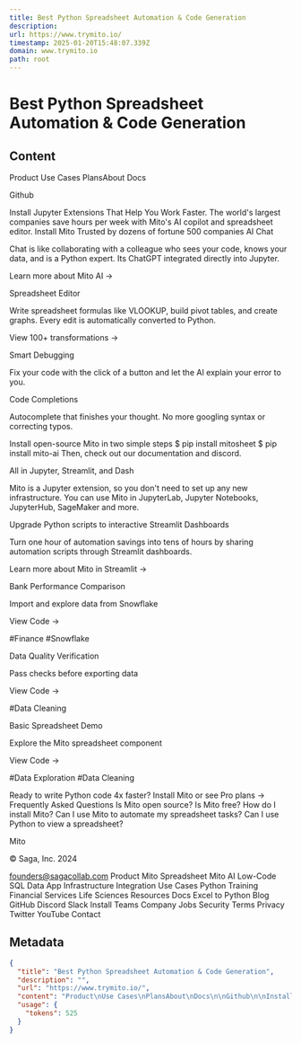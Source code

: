 ```yaml
---
title: Best Python Spreadsheet Automation & Code Generation
description: 
url: https://www.trymito.io/
timestamp: 2025-01-20T15:48:07.339Z
domain: www.trymito.io
path: root
---
```


# Best Python Spreadsheet Automation & Code Generation



## Content

Product
Use Cases
PlansAbout
Docs

Github

Install
Jupyter Extensions That Help You Work Faster.
The world's largest companies save hours per week with Mito's AI copilot and spreadsheet editor.
Install Mito
Trusted by dozens of fortune 500 companies
AI Chat

Chat is like collaborating with a colleague who sees your code, knows your data, and is a Python expert. Its ChatGPT integrated directly into Jupyter.

Learn more about Mito AI →

	
Spreadsheet Editor

Write spreadsheet formulas like VLOOKUP, build pivot tables, and create graphs. Every edit is automatically converted to Python.

View 100+ transformations →


Smart Debugging

Fix your code with the click of a button and let the AI explain your error to you.

	
Code Completions

Autocomplete that finishes your thought. No more googling syntax or correcting typos.

Install open-source Mito
in two simple steps
$ pip install mitosheet
$ pip install mito-ai
Then, check out our documentation and discord.
	


	
All in Jupyter, Streamlit, and Dash

Mito is a Jupyter extension, so you don't need to set up any new infrastructure. You can use Mito in JupyterLab, Jupyter Notebooks, JupyterHub, SageMaker and more.

Upgrade Python scripts to interactive Streamlit Dashboards

Turn one hour of automation savings into tens of hours by sharing automation scripts through Streamlit dashboards.

Learn more about Mito in Streamlit →

Bank Performance Comparison

Import and explore data from Snowflake

View Code →

#Finance #Snowflake

Data Quality Verification

Pass checks before exporting data

View Code →

#Data Cleaning

Basic Spreadsheet Demo

Explore the Mito spreadsheet component

View Code →

#Data Exploration #Data Cleaning

Ready to write Python code 4x faster?
Install Mito
or see Pro plans →
Frequently Asked Questions
Is Mito open source?
Is Mito free?
How do I install Mito?
Can I use Mito to automate my spreadsheet tasks?
Can I use Python to view a spreadsheet?

Mito

© Saga, Inc. 2024

founders@sagacollab.com
Product
Mito Spreadsheet
Mito AI
Low-Code SQL
Data App
Infrastructure Integration
Use Cases
Python Training
Financial Services
Life Sciences
Resources
Docs
Excel to Python
Blog
GitHub
Discord
Slack
Install
Teams
Company
Jobs
Security
Terms
Privacy
Twitter
YouTube
Contact

## Metadata

```json
{
  "title": "Best Python Spreadsheet Automation & Code Generation",
  "description": "",
  "url": "https://www.trymito.io/",
  "content": "Product\nUse Cases\nPlansAbout\nDocs\n\nGithub\n\nInstall\nJupyter Extensions That Help You Work Faster.\nThe world's largest companies save hours per week with Mito's AI copilot and spreadsheet editor.\nInstall Mito\nTrusted by dozens of fortune 500 companies\nAI Chat\n\nChat is like collaborating with a colleague who sees your code, knows your data, and is a Python expert. Its ChatGPT integrated directly into Jupyter.\n\nLearn more about Mito AI →\n\n\t\nSpreadsheet Editor\n\nWrite spreadsheet formulas like VLOOKUP, build pivot tables, and create graphs. Every edit is automatically converted to Python.\n\nView 100+ transformations →\n\n\nSmart Debugging\n\nFix your code with the click of a button and let the AI explain your error to you.\n\n\t\nCode Completions\n\nAutocomplete that finishes your thought. No more googling syntax or correcting typos.\n\nInstall open-source Mito\nin two simple steps\n$ pip install mitosheet\n$ pip install mito-ai\nThen, check out our documentation and discord.\n\t\n\n\n\t\nAll in Jupyter, Streamlit, and Dash\n\nMito is a Jupyter extension, so you don't need to set up any new infrastructure. You can use Mito in JupyterLab, Jupyter Notebooks, JupyterHub, SageMaker and more.\n\nUpgrade Python scripts to interactive Streamlit Dashboards\n\nTurn one hour of automation savings into tens of hours by sharing automation scripts through Streamlit dashboards.\n\nLearn more about Mito in Streamlit →\n\nBank Performance Comparison\n\nImport and explore data from Snowflake\n\nView Code →\n\n#Finance #Snowflake\n\nData Quality Verification\n\nPass checks before exporting data\n\nView Code →\n\n#Data Cleaning\n\nBasic Spreadsheet Demo\n\nExplore the Mito spreadsheet component\n\nView Code →\n\n#Data Exploration #Data Cleaning\n\nReady to write Python code 4x faster?\nInstall Mito\nor see Pro plans →\nFrequently Asked Questions\nIs Mito open source?\nIs Mito free?\nHow do I install Mito?\nCan I use Mito to automate my spreadsheet tasks?\nCan I use Python to view a spreadsheet?\n\nMito\n\n© Saga, Inc. 2024\n\nfounders@sagacollab.com\nProduct\nMito Spreadsheet\nMito AI\nLow-Code SQL\nData App\nInfrastructure Integration\nUse Cases\nPython Training\nFinancial Services\nLife Sciences\nResources\nDocs\nExcel to Python\nBlog\nGitHub\nDiscord\nSlack\nInstall\nTeams\nCompany\nJobs\nSecurity\nTerms\nPrivacy\nTwitter\nYouTube\nContact",
  "usage": {
    "tokens": 525
  }
}
```
